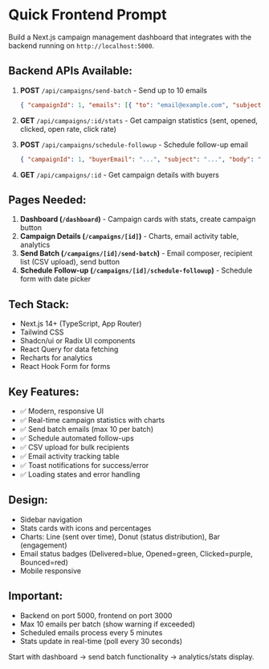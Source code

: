 # Quick Frontend Prompt

Build a Next.js campaign management dashboard that integrates with the backend running on `http://localhost:5000`.

## Backend APIs Available:

1. **POST** `/api/campaigns/send-batch` - Send up to 10 emails
   ```json
   { "campaignId": 1, "emails": [{ "to": "email@example.com", "subject": "...", "html": "..." }] }
   ```

2. **GET** `/api/campaigns/:id/stats` - Get campaign statistics (sent, opened, clicked, open rate, click rate)

3. **POST** `/api/campaigns/schedule-followup` - Schedule follow-up email
   ```json
   { "campaignId": 1, "buyerEmail": "...", "subject": "...", "body": "...", "scheduledFor": "ISO date" }
   ```

4. **GET** `/api/campaigns/:id` - Get campaign details with buyers

## Pages Needed:

1. **Dashboard (`/dashboard`)** - Campaign cards with stats, create campaign button
2. **Campaign Details (`/campaigns/[id]`)** - Charts, email activity table, analytics
3. **Send Batch (`/campaigns/[id]/send-batch`)** - Email composer, recipient list (CSV upload), send button
4. **Schedule Follow-up (`/campaigns/[id]/schedule-followup`)** - Schedule form with date picker

## Tech Stack:
- Next.js 14+ (TypeScript, App Router)
- Tailwind CSS
- Shadcn/ui or Radix UI components
- React Query for data fetching
- Recharts for analytics
- React Hook Form for forms

## Key Features:
- ✅ Modern, responsive UI
- ✅ Real-time campaign statistics with charts
- ✅ Send batch emails (max 10 per batch)
- ✅ Schedule automated follow-ups
- ✅ CSV upload for bulk recipients
- ✅ Email activity tracking table
- ✅ Toast notifications for success/error
- ✅ Loading states and error handling

## Design:
- Sidebar navigation
- Stats cards with icons and percentages
- Charts: Line (sent over time), Donut (status distribution), Bar (engagement)
- Email status badges (Delivered=blue, Opened=green, Clicked=purple, Bounced=red)
- Mobile responsive

## Important:
- Backend on port 5000, frontend on port 3000
- Max 10 emails per batch (show warning if exceeded)
- Scheduled emails process every 5 minutes
- Stats update in real-time (poll every 30 seconds)

Start with dashboard → send batch functionality → analytics/stats display.

